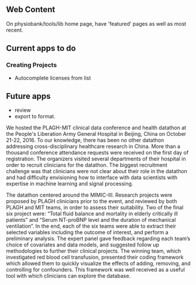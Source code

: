 ## Web Content 

On physiobank/tools/lib home page, have 'featured' pages as well as most recent.


## Current apps to do

### Creating Projects

- Autocomplete licenses from list



## Future apps

- review
- export to <journal> format.



We hosted the PLAGH-MIT clinical data conference and health datathon at the People's Liberation Army General Hospital in Beijing, China on October 21-22, 2016. To our knowledge, there has been no other datathon addressing cross-disciplinary healthcare research in China. More than a thousand conference attendance requests were received on the first day of registration. The organizers visited several departments of their hospital in order to recruit clinicians for the datathon. The biggest recruitment challenge was that clinicians were not clear about their role in the datathon and had difficulty envisioning how to interface with data scientists with expertise in machine learning and signal processing.

The datathon centered around the MIMIC-III. Research projects were proposed by PLAGH clinicians prior to the event, and reviewed by both PLAGH and MIT teams, in order to assess their suitability. Two of the final six project were: “Total fluid balance and mortality in elderly critically ill patients” and “Serum NT-proBNP level and the duration of mechanical ventilation”. In the end, each of the six teams were able to extract their selected variables including the outcome of interest, and perform a preliminary analysis. The expert panel gave feedback regarding each team’s choice of covariates and data models, and suggested follow up methodologies to further their clinical projects. The winning team, which investigated red blood cell transfusion, presented their coding framework which allowed them to quickly visualize the effects of adding, removing, and controlling for confounders. This framework was well received as a useful tool with which clinicians can explore the database. 

